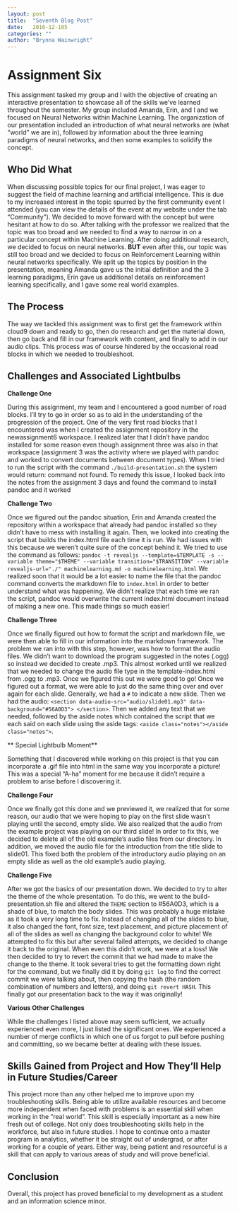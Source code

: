 ```yaml
---
layout: post
title:  "Seventh Blog Post"
date:   2016-12-105
categories: ""
author: "Brynna Wainwright"
---
```


# Assignment Six

This assignment tasked my group and I with the objective of creating an interactive presentation to showcase all of the skills we’ve learned throughout the semester. My group included Amanda, Erin, and I and we focused on Neural Networks within Machine Learning. The organization of our presentation included an introduction of what neural networks are (what “world” we are in), followed by information about the three learning paradigms of neural networks, and then some examples to solidify the concept. 

## Who Did What

When discussing possible topics for our final project, I was eager to suggest the field of machine learning and artificial intelligence. This is due to my increased interest in the topic spurred by the first community event I attended (you can view the details of the event at my website under the tab “Community”). We decided to move forward with the concept but were hesitant at how to do so. After talking with the professor we realized that the topic was too broad and we needed to find a way to narrow in on a particular concept within Machine Learning. After doing additional research, we decided to focus on neural networks. **BUT** even after this, our topic was still too broad and we decided to focus on Reinforcement Learning within neural networks specifically. 
We split up the topics by position in the presentation, meaning Amanda gave us the initial definition and the 3 learning paradigms, Erin gave us additional details on reinforcement learning specifically, and I gave some real world examples. 

## The Process

The way we tackled this assignment was to first get the framework within cloud9 down and ready to go, then do research and get the material down, then go back and fill in our framework with content, and finally to add in our audio clips. This process was of course hindered by the occasional road blocks in which we needed to troubleshoot.

## Challenges and Associated Lightbulbs

**Challenge One**

During this assignment, my team and I encountered a good number of road blocks. I’ll try to go in order so as to aid in the understanding of the progression of the project. One of the very first road blocks that I encountered was when I created the assignment repository in the newassignment6 workspace. I realized later that I didn’t have pandoc installed for some reason even though assignment three was also in that workspace (assignment 3 was the activity where we played with pandoc and worked to convert documents between document types). When I tried to run the script with the command `./build-presentation.sh` the system would return: command not found. To remedy this issue, I looked back into the notes from the assignment 3 days and found the command to install pandoc and it worked

**Challenge Two**

Once we figured out the pandoc situation, Erin and Amanda created the repository within a workspace that already had pandoc installed so they didn’t have to mess with installing it again. Then, we looked into creating the script that builds the index.html file each time it is run. We had issues with this because we weren’t quite sure of the concept behind it. We tried to use the command as follows: `pandoc -t revealjs --template=$TEMPLATE -s --variable theme="$THEME" --variable transition="$TRANSITION" --variable revealjs-url="./" machinelearning.md -o machinelearning.html`
We realized soon that it would be a lot easier to name the file that the pandoc command converts the markdown file to `index.html` in order to better understand what was happening. We didn’t realize that each time we ran the script, pandoc would overwrite the current index.html document instead of making a new one. This made things so much easier!

**Challenge Three**

Once we finally figured out how to format the script and markdown file, we were then able to fill in our information into the markdown framework. The problem we ran into with this step, however, was how to format the audio files. We didn’t want to download the program suggested in the notes (.ogg) so instead we decided to create .mp3. This almost worked until we realized that we needed to change the audio file type in the template-index.html from .ogg to .mp3. Once we figured this out we were good to go! Once we figured out a format, we were able to just do the same thing over and over again for each slide. Generally, we had a `#` to indicate a new slide. Then we had the audio: `<section data-audio-src="audio/slide01.mp3" data-background="#56A0D3"> </section>`. Then we added any text that we needed, followed by the aside notes which contained the script that we each said on each slide using the aside tags: `<aside class="notes"></aside class="notes">`.

** Special Lightbulb Moment**

Something that I discovered while working on this project is that you can incorporate a .gif file into html in the same way you incorporate a picture! This was a special “A-ha” moment for me because it didn’t require a problem to arise before I discovering it.

**Challenge Four**

 Once we finally got this done and we previewed it, we realized that for some reason, our audio that we were hoping to play on the first slide wasn’t playing until the second, empty slide. We also realized that the audio from the example project was playing on our third slide! In order to fix this, we decided to delete all of the old example’s audio files from our directory. In addition, we moved the audio file for the introduction from the title slide to slide01. This fixed both the problem of the introductory audio playing on an empty slide as well as the old example’s audio playing. 
 
**Challenge Five**

After we got the basics of our presentation down. We decided to try to alter the theme of the whole presentation. To do this, we went to the build-presentation.sh file and altered the `THEME` section to #56A0D3, which is a shade of blue, to match the body slides. This was probably a huge mistake as it took a very long time to fix. Instead of changing all of the slides to blue, it also changed the font, font size, text placement, and picture placement of all of the slides as well as changing the background color to white! We attempted to fix this but after several failed attempts, we decided to change it back to the original. When even this didn’t work, we were at a loss! We then decided to try to revert the commit that we had made to make the change to the theme. It took several tries to get the formatting down right for the command, but we finally did it by doing `git log` to find the correct commit we were talking about, then copying the hash (the random combination of numbers and letters), and doing `git revert HASH`. This finally got our presentation back to the way it was originally! 

**Various Other Challenges**

While the challenges I listed above may seem sufficient, we actually experienced even more, I just listed the significant ones. We experienced a number of merge conflicts in which one of us forgot to pull before pushing and committing, so we became better at dealing with these issues. 

## Skills Gained from Project and How They’ll Help in Future Studies/Career

This project more than any other helped me to improve upon my troubleshooting skills. Being able to utilize available resources and become more independent when faced with problems is an essential skill when working in the “real world”. This skill is especially important as a new hire fresh out of college. Not only does troubleshooting skills help in the workforce, but also in future studies. I hope to continue onto a master program in analytics, whether it be straight out of undergrad, or after working for a couple of years. Either way, being patient and resourceful is a skill that can apply to various areas of study and will prove beneficial. 

## Conclusion

Overall, this project has proved beneficial to my development as a student and an information science minor. 


